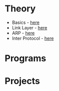 # Theory
- Basics - [here](./Theory/01-Basics.md)
- Link Layer - [here](./Theory/02-LinkLayer.md)
- ARP - [here](./Theory/03-ARP.md)
- Inter Protocol - [here](./Theory/04-IP.md)

# Programs

# Projects

